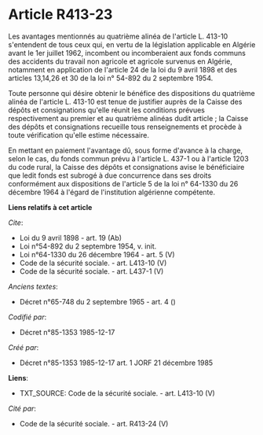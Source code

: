 # Article R413-23

Les avantages mentionnés au quatrième alinéa de l'article L. 413-10 s'entendent de tous ceux qui, en vertu de la législation
applicable en Algérie avant le 1er juillet 1962, incombent ou incomberaient aux fonds communs des accidents du travail non
agricole et agricole survenus en Algérie, notamment en application de l'article 24 de la loi du 9 avril 1898 et des articles
13,14,26 et 30 de la loi n° 54-892 du 2 septembre 1954. 

Toute personne qui désire obtenir le bénéfice des dispositions du quatrième alinéa de l'article L. 413-10 est tenue de
justifier auprès de la Caisse des dépôts et consignations qu'elle réunit les conditions prévues respectivement au premier et
au quatrième alinéas dudit article ; la Caisse des dépôts et consignations recueille tous renseignements et procède à toute
vérification qu'elle estime nécessaire. 

En mettant en paiement l'avantage dû, sous forme d'avance à la charge, selon le cas, du fonds commun prévu à l'article L.
437-1 ou à l'article 1203 du code rural, la Caisse des dépôts et consignations avise le bénéficiaire que ledit fonds est
subrogé à due concurrence dans ses droits conformément aux dispositions de l'article 5 de la loi n° 64-1330 du 26 décembre
1964 à l'égard de l'institution algérienne compétente.

**Liens relatifs à cet article**

_Cite_:

  - Loi du 9 avril 1898 - art. 19 (Ab)
  - Loi n°54-892 du 2 septembre 1954, v. init.
  - Loi n°64-1330 du 26 décembre 1964 - art. 5 (V)
  - Code de la sécurité sociale. - art. L413-10 (V)
  - Code de la sécurité sociale. - art. L437-1 (V)

_Anciens textes_:

  - Décret n°65-748 du 2 septembre 1965 - art. 4 ()

_Codifié par_:

  - Décret n°85-1353 1985-12-17

_Créé par_:

  - Décret n°85-1353 1985-12-17 art. 1 JORF 21 décembre 1985

**Liens**:

  - TXT_SOURCE: Code de la sécurité sociale. - art. L413-10 (V)

_Cité par_:

  - Code de la sécurité sociale. - art. R413-24 (V)

